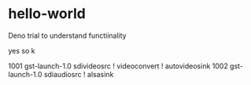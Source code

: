 # hello-world
Deno trial to understand functiinality

yes so k

 1001  gst-launch-1.0 sdivideosrc ! videoconvert ! autovideosink
 1002  gst-launch-1.0 sdiaudiosrc ! alsasink
